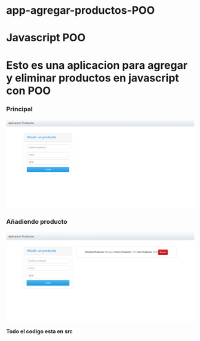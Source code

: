 # app-agregar-productos-POO

# Javascript POO
<h1>Esto es una aplicacion para agregar y eliminar productos en javascript con POO</h1>

<h3>Principal</h3>

![](images/image1PNG.png)

<h3>Añadiendo producto</h3>

![](images/imagen2.png)

<strong>Todo el codigo esta en src</strong>

